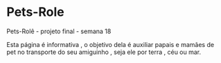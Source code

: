 # Pets-Role
Pets-Rolê - projeto final - semana 18 


Esta página é informativa , o objetivo dela é auxiliar papais e mamães de pet no transporte do seu amiguinho , seja ele por terra , céu ou mar. 
